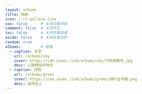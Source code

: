```yaml
---
layout: albums
title: 相册
icon: i-ri-gallery-line
nav: false		# 关闭页面导航
comment: false	# 关闭评论
toc: false		# 关闭文章目录
aside: false	# 关闭目录边栏
random: true
albums:			# 相簿
  - caption: 天空
    url: /albums/sky
    cover: https://cdn.yuumi.link/albums/sky/夕阳夜都市.jpg
    desc: 心驰神往的地方
  - caption: 绿色
    url: /albums/green
    cover: https://cdn.yuumi.link/albums/green/绿叶丛中蝶.png
    desc: 自然怡人
---
```


<YunAlbums :albums="frontmatter.albums" :random="frontmatter.random" />